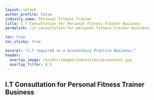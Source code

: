 ```yaml
---
layout: splash 
author_profile: false 
industry_name: Personal Fitness Trainer
title: I.T Consultation for Personal Fitness Trainer Business
permalink: /it-consultation-for-personal-fitness-trainer-business

toc: true
toc_sticky: true

excerpt: "I.T required in a Accountancy Practice Business."
header:
  overlay_image: /assets/images/industries/accountant.jpg
  overlay_filter: 0.5 
---
```


## I.T Consultation for Personal Fitness Trainer Business